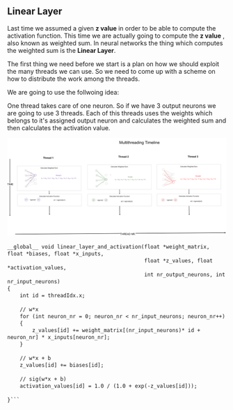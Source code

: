 ## Linear Layer

Last time we assumed a given **z value** in order to be able to compute the activation function.
This time we are actually going to compute the **z value** , also known as weighted sum.
In neural networks the thing which computes the weighted sum is the **Linear Layer**.

The first thing we need before we start is a plan on how we should exploit the many threads we can use.
So we need to come up with a scheme on how to distribute the work among the threads.

We are going to use the follwoing idea:

One thread takes care of one neuron. So if we have 3 output neurons we are going to use 3 threads.
Each of this threads uses the weights which belongs to it's assigned output neuron and calculates the weighted sum and then calculates the activation value.

![](threadtimeline.png)

```
__global__ void linear_layer_and_activation(float *weight_matrix, float *biases, float *x_inputs, 
	                                        float *z_values, float *activation_values, 
											int nr_output_neurons, int nr_input_neurons)
{
	int id = threadIdx.x;

	// w*x
	for (int neuron_nr = 0; neuron_nr < nr_input_neurons; neuron_nr++)
	{
		z_values[id] += weight_matrix[(nr_input_neurons)* id + neuron_nr] * x_inputs[neuron_nr];
	}

	// w*x + b
	z_values[id] += biases[id];

	// sig(w*x + b)
	activation_values[id] = 1.0 / (1.0 + exp(-z_values[id]));
	
}```
